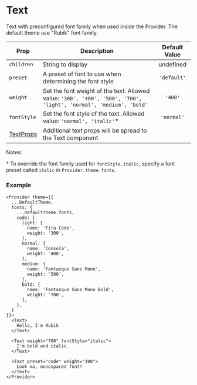 # Text

Text with preconfigured font family when used inside the Provider.
The default theme use "Rubik" font family.

| Prop                                                                      | Description                                                                                                         | Default Value |
| ------------------------------------------------------------------------- | ------------------------------------------------------------------------------------------------------------------- | :-----------: |
| `children`                                                                | String to display                                                                                                   |   undefined   |
| `preset`                                                                  | A preset of font to use when determining the font style                                                             |  `'default'`  |
| `weight`                                                                  | Set the font weight of the text. Allowed value:   `'300', '400', '500', '700', 'light', 'normal', 'medium', 'bold'` |    `'400'`    |
| `fontStyle`                                                               | Set the font style of the text. Allowed value: `'normal', 'italic'`*                                                |  `'normal'`   |
| [TextProps](https://facebook.github.io/react-native/docs/text.html#props) | Additional text props will be spread to the Text component                                                          |               |

Notes:

\* To override the font family used for `fontStyle.italic`, specify a font preset called `italic` in `Provider.theme.fonts`.

### Example

```tsx
<Provider theme={{
  ...DefaultTheme,
  fonts: {
    ...DefaultTheme.fonts,
    code: {
      light: {
        name: 'Fira Code',
        weight: '300',
      },
      normal: {
        name: 'Consola',
        weight: '400',
      },
      medium: {
        name: 'Fantasque Sans Mono',
        weight: '500',
      },
      bold: {
        name: 'Fantasque Sans Mono Bold',
        weight: '700',
      },
    },
  }
}}>
  <Text>
    Hello, I'm Rubik
  </Text>
  
  <Text weight="700" fontStyle="italic">
    I'm bold and italic.
  </Text>
  
  <Text preset="code" weight="300">
    Look ma, monospaced font!
  </Text>
</Provider>

```
